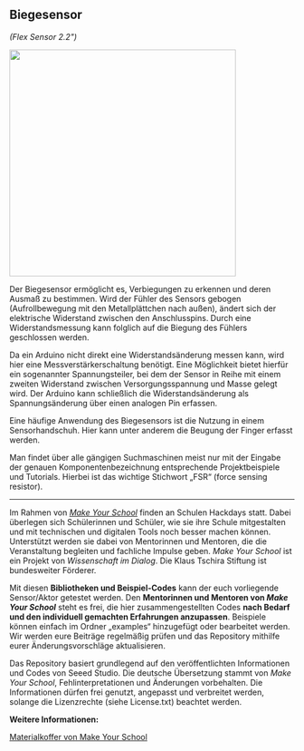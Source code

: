 Biegesensor
----
*(Flex Sensor 2.2")*

<img src=https://www.makeyourschool.de/wp-content/uploads/2018/10/20_biegesensor-1024x1024.jpg width=400px>

Der Biegesensor ermöglicht es, Verbiegungen zu erkennen und deren Ausmaß zu bestimmen. Wird der Fühler des Sensors gebogen (Aufrollbewegung mit den Metallplättchen nach außen), ändert sich der elektrische Widerstand zwischen den Anschlusspins. Durch eine Widerstandsmessung kann folglich auf die Biegung des Fühlers geschlossen werden.

Da ein Arduino nicht direkt eine Widerstandsänderung messen kann, wird hier eine Messverstärkerschaltung benötigt. Eine Möglichkeit bietet hierfür ein sogenannter Spannungsteiler, bei dem der Sensor in Reihe mit einem zweiten Widerstand zwischen Versorgungsspannung und Masse gelegt wird. Der Arduino kann schließlich die Widerstandsänderung als Spannungsänderung über einen analogen Pin erfassen.

Eine häufige Anwendung des Biegesensors ist die Nutzung in einem Sensorhandschuh. Hier kann unter anderem die Beugung der Finger erfasst werden.

Man findet über alle gängigen Suchmaschinen meist nur mit der Eingabe der genauen Komponentenbezeichnung entsprechende Projektbeispiele und Tutorials. Hierbei ist das wichtige Stichwort „FSR“ (force sensing resistor).

----

Im Rahmen von [*Make Your School*](https://www.makeyourschool.de/) finden an Schulen Hackdays statt. Dabei überlegen sich Schülerinnen und Schüler, wie sie ihre Schule mitgestalten und mit technischen und digitalen Tools noch besser machen können. Unterstützt werden sie dabei von Mentorinnen und Mentoren, die die Veranstaltung begleiten und fachliche Impulse geben. *Make Your School* ist ein Projekt von *Wissenschaft im Dialog*. Die Klaus Tschira Stiftung ist bundesweiter Förderer.

Mit diesen **Bibliotheken und Beispiel-Codes** kann der euch vorliegende Sensor/Aktor getestet werden. Den **Mentorinnen und Mentoren von *Make Your School*** steht es frei, die hier zusammengestellten Codes **nach Bedarf und den individuell gemachten Erfahrungen anzupassen**. Beispiele können einfach im Ordner „examples“ hinzugefügt oder bearbeitet werden. Wir werden eure Beiträge regelmäßig prüfen und das Repository mithilfe eurer Änderungsvorschläge aktualisieren.

Das Repository basiert grundlegend auf den veröffentlichten Informationen und Codes von Seeed Studio. Die deutsche Übersetzung stammt von *Make Your School*, Fehlinterpretationen und Änderungen vorbehalten. Die Informationen dürfen frei genutzt, angepasst und verbreitet werden, solange die Lizenzrechte (siehe License.txt) beachtet werden.



**Weitere Informationen:**

[Materialkoffer von Make Your School](https://www.makeyourschool.de/material/biegesensor/)
